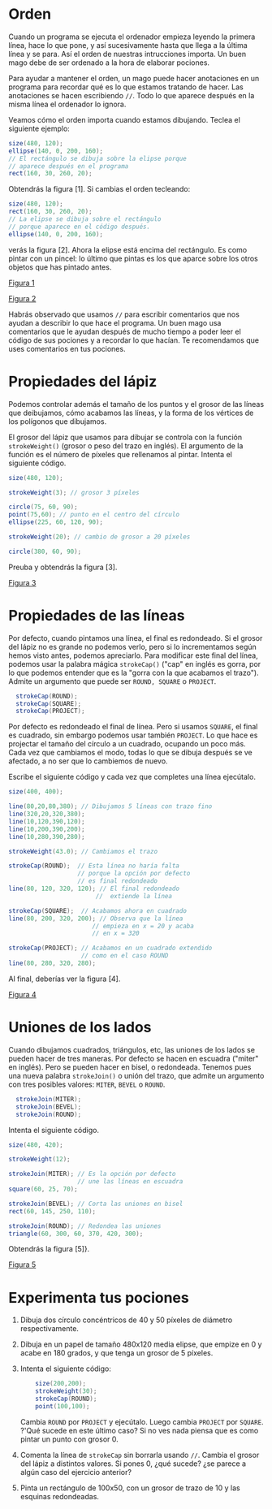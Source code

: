 # Orden

Cuando un programa se ejecuta el ordenador empieza leyendo la primera
línea, hace lo que pone, y así sucesivamente hasta que llega a la
última línea y se para. Así el orden de nuestras intrucciones
importa. Un buen mago debe de ser ordenado a la hora de elaborar
pociones.

Para ayudar a mantener el orden, un mago puede hacer anotaciones en un
programa para recordar qué es lo que estamos tratando de hacer. Las
anotaciones se hacen escribiendo `//`. Todo lo que aparece después en la
misma línea el ordenador lo ignora.

Veamos cómo el orden importa cuando estamos dibujando. Teclea el
siguiente ejemplo:

``` java
size(480, 120);
ellipse(140, 0, 200, 160);
// El rectángulo se dibuja sobre la elipse porque 
// aparece después en el programa
rect(160, 30, 260, 20);
```

Obtendrás la figura [1]. Si cambias el orden tecleando:

``` java
size(480, 120);
rect(160, 30, 260, 20);
// La elipse se dibuja sobre el rectángulo 
// porque aparece en el código después.
ellipse(140, 0, 200, 160);
```

verás la figura [2]. Ahora la elipse está encima del rectángulo. Es
como pintar con un pincel: lo último que pintas es los que aparce sobre
los otros objetos que has pintado antes.

[Figura 1](pictures/ps6_1.png)

[Figura 2](pictures/ps6_2.png)

Habrás observado que usamos `//` para escribir comentarios que nos
ayudan a describir lo que hace el programa. Un buen mago usa comentarios
que le ayudan después de mucho tiempo a poder leer el código de sus
pociones y a recordar lo que hacían. Te recomendamos que uses
comentarios en tus pociones.

# Propiedades del lápiz

Podemos controlar además el tamaño de los puntos y el grosor de las
líneas que deibujamos, cómo acabamos las líneas, y la forma de los
vértices de los polígonos que dibujamos.

El grosor del lápiz que usamos para dibujar se controla con la función
`strokeWeight()` (grosor o peso del trazo en inglés). El argumento de la
función es el número de píxeles que rellenamos al pintar. Intenta el
siguiente código.

``` java
size(480, 120);

strokeWeight(3); // grosor 3 píxeles

circle(75, 60, 90);
point(75,60); // punto en el centro del círculo
ellipse(225, 60, 120, 90);

strokeWeight(20); // cambio de grosor a 20 píxeles

circle(380, 60, 90);
```

Preuba y obtendrás la figura [3].

[Figura 3](pictures/ps6_3.png)

# Propiedades de las líneas

Por defecto, cuando pintamos una línea, el final es redondeado. Si el
grosor del lápiz no es grande no podemos verlo, pero si lo incrementamos
según hemos visto antes, podemos apreciarlo. Para modificar este final
del línea, podemos usar la palabra mágica `strokeCap()` ("cap" en inglés
es gorra, por lo que podemos entender que es la "gorra con la que
acabamos el trazo"). Admite un argumento que puede ser `ROUND, SQUARE` o
`PROJECT`.

``` java
  strokeCap(ROUND);
  strokeCap(SQUARE);
  strokeCap(PROJECT);
```

Por defecto es redondeado el final de línea. Pero si usamos `SQUARE`, el
final es cuadrado, sin embargo podemos usar también `PROJECT`. Lo que
hace es projectar el tamaño del círculo a un cuadrado, ocupando un poco
más. Cada vez que cambiamos el modo, todas lo que se dibuja después se
ve afectado, a no ser que lo cambiemos de nuevo.

Escribe el siguiente código y cada vez que completes una línea
ejecútalo.

``` java
size(400, 400);

line(80,20,80,380); // Dibujamos 5 líneas con trazo fino
line(320,20,320,380); 
line(10,120,390,120);
line(10,200,390,200);
line(10,280,390,280);

strokeWeight(43.0); // Cambiamos el trazo

strokeCap(ROUND);  // Esta línea no haría falta
                   // porque la opción por defecto 
                   // es final redondeado 
line(80, 120, 320, 120); // El final redondeado 
                        //  extiende la línea

strokeCap(SQUARE);  // Acabamos ahora en cuadrado 
line(80, 200, 320, 200); // Observa que la línea 
                       // empieza en x = 20 y acaba
                       // en x = 320

strokeCap(PROJECT); // Acabamos en un cuadrado extendido
                    // como en el caso ROUND
line(80, 280, 320, 280);
```

Al final, deberías ver la figura [4].

[Figura 4](pictures/ps6_4.png)

# Uniones de los lados

Cuando dibujamos cuadrados, triángulos, etc, las uniones de los lados se
pueden hacer de tres maneras. Por defecto se hacen en escuadra ("miter"
en inglés). Pero se pueden hacer en bisel, o redondeada. Tenemos pues
una nueva palabra `strokeJoin()` o unión del trazo, que admite un
argumento con tres posibles valores: `MITER`, `BEVEL` o `ROUND`.

``` java
  strokeJoin(MITER);
  strokeJoin(BEVEL);
  strokeJoin(ROUND);
```

Intenta el siguiente código.

``` java
size(480, 420);

strokeWeight(12);

strokeJoin(MITER); // Es la opción por defecto
                   // une las líneas en escuadra
square(60, 25, 70);

strokeJoin(BEVEL); // Corta las uniones en bisel
rect(60, 145, 250, 110);

strokeJoin(ROUND); // Redondea las uniones
triangle(60, 300, 60, 370, 420, 300);
```

Obtendrás la figura [5]}.

[Figura 5](pictures/ps6_5.png)

# Experimenta tus pociones

1.  Dibuja dos círculo concéntricos de 40 y 50 píxeles de diámetro
    respectivamente.

2.  Dibuja en un papel de tamaño 480x120 media elipse, que empize en 0 y
    acabe en 180 grados, y que tenga un grosor de 5 píxeles.

3.  Intenta el siguiente código:

    ``` java
        size(200,200);
        strokeWeight(30);
        strokeCap(ROUND);
        point(100,100);
    ```

    Cambia `ROUND` por `PROJECT` y ejecútalo. Luego cambia `PROJECT` por
    `SQUARE`. ?'Qué sucede en este último caso? Si no ves nada piensa
    que es como pintar un punto con grosor 0.

4.  Comenta la línea de `strokeCap` sin borrarla usando `//`. Cambia el
    grosor del lápiz a distintos valores. Si pones 0, ¿qué sucede? ¿se
    parece a algún caso del ejercicio anterior?

5.  Pinta un rectángulo de 100x50, con un grosor de trazo de 10 y las
    esquinas redondeadas.
